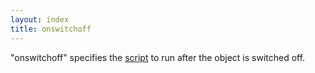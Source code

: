 ```yaml
---
layout: index
title: onswitchoff
---
```


"onswitchoff" specifies the [script](../types/script.html) to run after the object is switched off.

